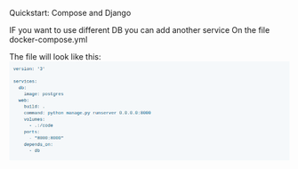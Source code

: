Quickstart: Compose and Django


IF you want to use different DB you can add another service 
On the file docker-compose.yml

The file will look like this:
![Alt text](docker-django.png?raw=true "Use another DB service")